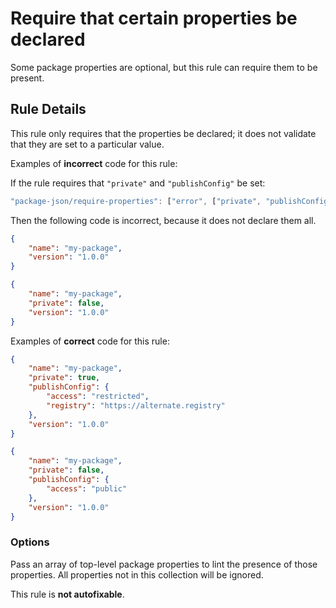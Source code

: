 # Require that certain properties be declared

Some package properties are optional, but this rule can require them to be
present.

## Rule Details

This rule only requires that the properties be declared; it does not validate
that they are set to a particular value.

Examples of **incorrect** code for this rule:

If the rule requires that `"private"` and `"publishConfig"` be set:

```js
"package-json/require-properties": ["error", ["private", "publishConfig"]]
```

Then the following code is incorrect, because it does not declare them all.

```json
{
    "name": "my-package",
    "version": "1.0.0"
}
```

```json
{
    "name": "my-package",
    "private": false,
    "version": "1.0.0"
}
```

Examples of **correct** code for this rule:

```json
{
    "name": "my-package",
    "private": true,
    "publishConfig": {
        "access": "restricted",
        "registry": "https://alternate.registry"
    },
    "version": "1.0.0"
}
```

```json
{
    "name": "my-package",
    "private": false,
    "publishConfig": {
        "access": "public"
    },
    "version": "1.0.0"
}
```

### Options

Pass an array of top-level package properties to lint the presence of those
properties. All properties not in this collection will be ignored.

This rule is **not autofixable**.
